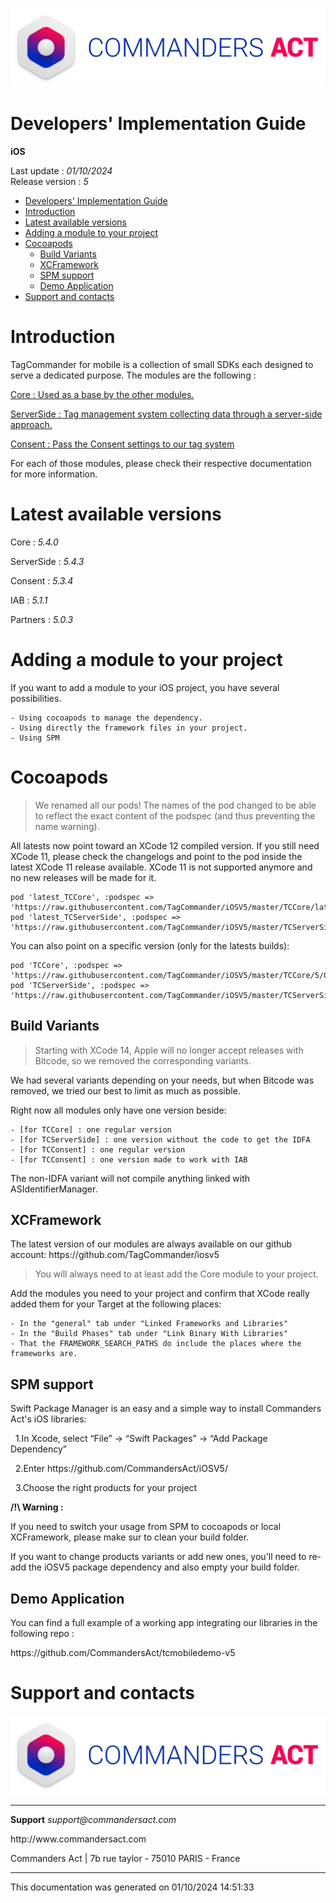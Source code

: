 
<html>
<body>
<p><img alt="alt tag" src="res/ca_logo.png" /></p>
<h1 id="developers-implementation-guide">Developers' Implementation Guide</h1>
<p><strong>iOS</strong></p>
<p>Last update : <em>01/10/2024</em><br />
Release version : <em>5</em></p>
<p><div id="end_first_page" /></p>

<div class="toc">
<ul>
<li><a href="#developers-implementation-guide">Developers' Implementation Guide</a></li>
<li><a href="#introduction">Introduction</a></li>
<li><a href="#latest-available-versions">Latest available versions</a></li>
<li><a href="#adding-a-module-to-your-project">Adding a module to your project</a></li>
<li><a href="#cocoapods">Cocoapods</a><ul>
<li><a href="#build-variants">Build Variants</a></li>
<li><a href="#xcframework">XCFramework</a></li>
<li><a href="#spm-support">SPM support</a></li>
<li><a href="#demo-application">Demo Application</a></li>
</ul>
</li>
<li><a href="#support-and-contacts">Support and contacts</a></li>
</ul>
</div>
<h1 id="introduction">Introduction</h1>
<p>TagCommander for mobile is a collection of small SDKs each designed to serve a dedicated purpose.
The modules are the following :</p>
<p><a href="TCCore/README.md">Core : Used as a base by the other modules.</a></p>
<p><a href="TCServerSide/README.md">ServerSide : Tag management system collecting data through a server-side approach.</a></p>
<p><a href="TCConsent/README.md">Consent : Pass the Consent settings to our tag system</a></p>
<p>For each of those modules, please check their respective documentation for more information.</p>
<h1 id="latest-available-versions">Latest available versions</h1>
<p>Core : <em>5.4.0</em></p>
<p>ServerSide : <em>5.4.3</em></p>
<p>Consent : <em>5.3.4</em></p>
<p>IAB : <em>5.1.1</em></p>
<p>Partners : <em>5.0.3</em></p>
<h1 id="adding-a-module-to-your-project">Adding a module to your project</h1>
<p>If you want to add a module to your iOS project, you have several possibilities.</p>
<pre><code>- Using cocoapods to manage the dependency.
- Using directly the framework files in your project.
- Using SPM
</code></pre>
<h1 id="cocoapods">Cocoapods</h1>
<div class="warning"></div>
<blockquote>
<p>We renamed all our pods! The names of the pod changed to be able to reflect the exact content of the podspec (and thus preventing the name warning).</p>
</blockquote>
<p>All latests now point toward an XCode 12 compiled version. If you still need XCode 11, please check the changelogs and point to the pod inside the latest XCode 11 release available. XCode 11 is not supported anymore and no new releases will be made for it.</p>
<pre><code>pod 'latest_TCCore', :podspec =&gt; 'https://raw.githubusercontent.com/TagCommander/iOSV5/master/TCCore/latest_TCCore.podspec'
pod 'latest_TCServerSide', :podspec =&gt; 'https://raw.githubusercontent.com/TagCommander/iOSV5/master/TCServerSide/latest_TCServerSide.podspec'
</code></pre>
<p>You can also point on a specific version (only for the latests builds):</p>
<pre><code>pod 'TCCore', :podspec =&gt; 'https://raw.githubusercontent.com/TagCommander/iOSV5/master/TCCore/5/0/0/TCCore.podspec'
pod 'TCServerSide', :podspec =&gt; 'https://raw.githubusercontent.com/TagCommander/iOSV5/master/TCServerSide/5/0/0/TCServerSide.podspec'
</code></pre>
<h2 id="build-variants">Build Variants</h2>
<div class="warning"></div>
<blockquote>
<p>Starting with XCode 14, Apple will no longer accept releases with Bitcode, so we removed the corresponding variants.</p>
</blockquote>
<p>We had several variants depending on your needs, but when Bitcode was removed, we tried our best to limit as much as possible.</p>
<p>Right now all modules only have one version beside:</p>
<pre><code>- [for TCCore] : one regular version
- [for TCServerSide] : one version without the code to get the IDFA
- [for TCConsent] : one regular version
- [for TCConsent] : one version made to work with IAB
</code></pre>
<p>The non-IDFA variant will not compile anything linked with ASIdentifierManager.</p>
<h2 id="xcframework">XCFramework</h2>
<p>The latest version of our modules are always available on our github account: https://github.com/TagCommander/iosv5</p>
<div class="warning"></div>
<blockquote>
<p>You will always need to at least add the Core module to your project.</p>
</blockquote>
<p>Add the modules you need to your project and confirm that XCode really added them for your Target at the following places:</p>
<pre><code>- In the "general" tab under "Linked Frameworks and Libraries"
- In the "Build Phases" tab under "Link Binary With Libraries"
- That the FRAMEWORK_SEARCH_PATHS do include the places where the frameworks are.
</code></pre>
<h2 id="spm-support">SPM support</h2>
<p>Swift Package Manager is an easy and a simple way to install Commanders Act's iOS libraries:</p>
<p>&nbsp;&nbsp;1.In Xcode, select “File” → “Swift Packages” → “Add Package Dependency”</p>
<p>&nbsp;&nbsp;2.Enter https://github.com/CommandersAct/iOSV5/</p>
<p>&nbsp;&nbsp;3.Choose the right products for your project</p>
<p><strong>/!\ Warning :</strong></p>
<p>If you need to switch your usage from SPM to cocoapods or local XCFramework, please make sur to clean your build folder.</p>
<p>If you want to change products variants or add new ones, you'll need to re-add the iOSV5 package dependency and also empty your build folder.</p>
<h2 id="demo-application">Demo Application</h2>
<p>You can find a full example of a working app integrating our libraries in the following repo :</p>
<p>https://github.com/CommandersAct/tcmobiledemo-v5</p>
<h1 id="support-and-contacts">Support and contacts</h1>
<p><img alt="alt tag" src="./res/ca_logo.png" /></p>
<hr />
<p><strong>Support</strong>
<em>support@commandersact.com</em></p>
<p>http://www.commandersact.com</p>
<p>Commanders Act | 7b rue taylor - 75010 PARIS - France</p>
<hr />
<p>This documentation was generated on 01/10/2024 14:51:33</p>
</body>
</html>